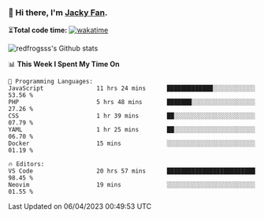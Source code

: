 ### 👋 Hi there, I'm [Jacky Fan](https://redfrogsss.github.io/).

⏳**Total code time:** [![wakatime](https://wakatime.com/badge/user/2cbd8003-b8b8-4565-92d7-ad9c23ff1846.svg)](https://wakatime.com/@2cbd8003-b8b8-4565-92d7-ad9c23ff1846)

<img src="https://github-readme-stats.vercel.app/api?username=redfrogsss&show_icons=true" alt="redfrogsss's Github stats"></img>

<!--START_SECTION:waka-->
📊 **This Week I Spent My Time On** 

```text
💬 Programming Languages: 
JavaScript               11 hrs 24 mins      █████████████░░░░░░░░░░░░   53.56 % 
PHP                      5 hrs 48 mins       ███████░░░░░░░░░░░░░░░░░░   27.26 % 
CSS                      1 hr 39 mins        ██░░░░░░░░░░░░░░░░░░░░░░░   07.79 % 
YAML                     1 hr 25 mins        ██░░░░░░░░░░░░░░░░░░░░░░░   06.70 % 
Docker                   15 mins             ░░░░░░░░░░░░░░░░░░░░░░░░░   01.19 % 

🔥 Editors: 
VS Code                  20 hrs 57 mins      █████████████████████████   98.45 % 
Neovim                   19 mins             ░░░░░░░░░░░░░░░░░░░░░░░░░   01.55 % 
```


 Last Updated on 06/04/2023 00:49:53 UTC
<!--END_SECTION:waka-->
